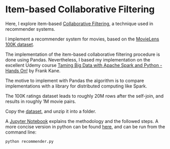 # Item-based Collaborative Filtering

Here, I explore item-based [Collaborative Filtering](https://en.wikipedia.org/wiki/Collaborative_filtering), a technique used in recommender systems.

I implement a recommender system for movies, based on the [MovieLens 100K dataset](https://grouplens.org/datasets/movielens/).

The implementation of the item-based collaborative filtering procedure is done using Pandas. Nevertheless, I based my implementation on the excellent Udemy course [Taming Big Data with Apache Spark and Python - Hands On!](https://www.udemy.com/course/taming-big-data-with-apache-spark-hands-on/) by Frank Kane. 

The motive to implement with Pandas the algorithm is to compare implementations with a library for distributed computing like Spark.

The 100K ratings dataset leads to roughly 20M rows after the self-join, and results in roughly 1M movie pairs.

Copy the [dataset](http://files.grouplens.org/datasets/movielens/ml-100k.zip), and unzip it into a folder.

A [Jupyter Notebook](recommender.ipynb) explains the methodology and the followed steps. A more concise version in python can be found [here](recommender.py), and can be run from the command line:

```python
python recommender.py
```